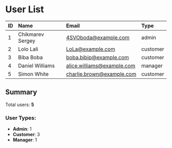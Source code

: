 # User List

| ID | Name | Email | Type |
|:---|:-----|:------|:-----|
| 1 | Chikmarev Sergey | 4SVOboda@example.com | admin |
| 2 | Lolo Lali | LoLa@example.com | customer |
| 3 | Biba Boba | boba.bibip@example.com | customer |
| 4 | Daniel Williams | alice.williams@example.com | manager |
| 5 | Simon White | charlie.brown@example.com | customer |

## Summary

Total users: **5**

### User Types:

* **Admin**: 1
* **Customer**: 3
* **Manager**: 1

